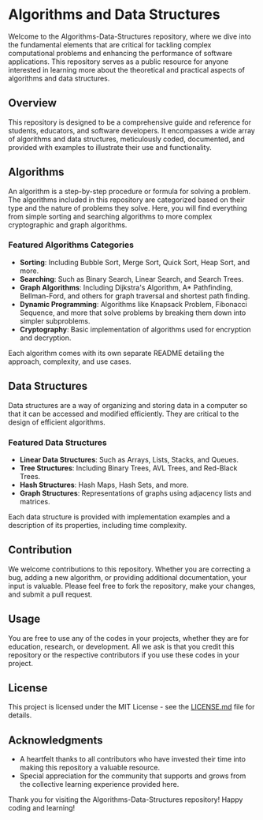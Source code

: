 # Algorithms and Data Structures

Welcome to the Algorithms-Data-Structures repository, where we dive into the fundamental elements that are critical for tackling complex computational problems and enhancing the performance of software applications. This repository serves as a public resource for anyone interested in learning more about the theoretical and practical aspects of algorithms and data structures.

## Overview

This repository is designed to be a comprehensive guide and reference for students, educators, and software developers. It encompasses a wide array of algorithms and data structures, meticulously coded, documented, and provided with examples to illustrate their use and functionality.

## Algorithms

An algorithm is a step-by-step procedure or formula for solving a problem. The algorithms included in this repository are categorized based on their type and the nature of problems they solve. Here, you will find everything from simple sorting and searching algorithms to more complex cryptographic and graph algorithms.

### Featured Algorithms Categories

- **Sorting**: Including Bubble Sort, Merge Sort, Quick Sort, Heap Sort, and more.
- **Searching**: Such as Binary Search, Linear Search, and Search Trees.
- **Graph Algorithms**: Including Dijkstra's Algorithm, A* Pathfinding, Bellman-Ford, and others for graph traversal and shortest path finding.
- **Dynamic Programming**: Algorithms like Knapsack Problem, Fibonacci Sequence, and more that solve problems by breaking them down into simpler subproblems.
- **Cryptography**: Basic implementation of algorithms used for encryption and decryption.

Each algorithm comes with its own separate README detailing the approach, complexity, and use cases.

## Data Structures

Data structures are a way of organizing and storing data in a computer so that it can be accessed and modified efficiently. They are critical to the design of efficient algorithms.

### Featured Data Structures

- **Linear Data Structures**: Such as Arrays, Lists, Stacks, and Queues.
- **Tree Structures**: Including Binary Trees, AVL Trees, and Red-Black Trees.
- **Hash Structures**: Hash Maps, Hash Sets, and more.
- **Graph Structures**: Representations of graphs using adjacency lists and matrices.

Each data structure is provided with implementation examples and a description of its properties, including time complexity.

## Contribution

We welcome contributions to this repository. Whether you are correcting a bug, adding a new algorithm, or providing additional documentation, your input is valuable. Please feel free to fork the repository, make your changes, and submit a pull request.

## Usage

You are free to use any of the codes in your projects, whether they are for education, research, or development. All we ask is that you credit this repository or the respective contributors if you use these codes in your project.

## License

This project is licensed under the MIT License - see the [LICENSE.md](LICENSE) file for details.

## Acknowledgments

- A heartfelt thanks to all contributors who have invested their time into making this repository a valuable resource.
- Special appreciation for the community that supports and grows from the collective learning experience provided here.

Thank you for visiting the Algorithms-Data-Structures repository! Happy coding and learning!
